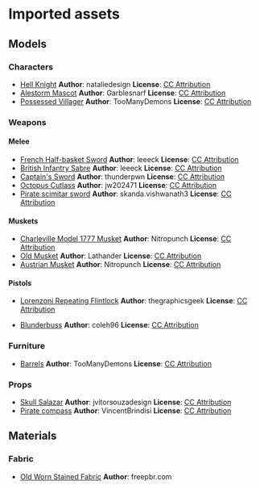 # Imported assets
## Models
### Characters
- [Hell Knight](https://sketchfab.com/3d-models/doom-hell-knight-2ff3458809da4f3d867a9edfc3ee5f43)
  **Author**: nataliedesign
  **License**: [CC Attribution](http://creativecommons.org/licenses/by/4.0/)
- [Alestorm Mascot](https://sketchfab.com/3d-models/alestorm-mascot-fanart-742b60edb06f4801a0df289afc038058)
  **Author**: Garblesnarf
  **License**: [CC Attribution](http://creativecommons.org/licenses/by/4.0/)
- [Possessed Villager](https://sketchfab.com/3d-models/possessed-villager-60e39b9f42cc418887eea45157f24e42)
  **Author**: TooManyDemons
  **License**: [CC Attribution](http://creativecommons.org/licenses/by/4.0/)

### Weapons
#### Melee
- [French Half-basket Sword](https://sketchfab.com/3d-models/french-half-basket-sword-of-1750-9c131770c72549b1bc8d29c2c5665212)
  **Author**: leeeck
  **License**: [CC Attribution](http://creativecommons.org/licenses/by/4.0/)
- [British Infantry Sabre](https://sketchfab.com/3d-models/british-1803-slot-hilt-infantry-sabre-d3cfc74714a74262859cb78fb7e58fde)
  **Author**: leeeck
  **License**: [CC Attribution](http://creativecommons.org/licenses/by/4.0/)
- [Captain's Sword](https://sketchfab.com/3d-models/captains-sword-2c270885cd55439bb919fe7d69c01c70)
  **Author**: thunderpwn
  **License**: [CC Attribution](http://creativecommons.org/licenses/by/4.0/)
- [Octopus Cutlass](https://sketchfab.com/3d-models/octopus-cutlass-f5ba95d8409a44f180ab84e361183d4a)
  **Author**: jw202471
  **License**: [CC Attribution](http://creativecommons.org/licenses/by/4.0/)
- [Pirate scimitar sword](https://sketchfab.com/3d-models/pirate-scimitar-sword-8d5a1d586c554cb0b4afacee0388612e)
  **Author**: skanda.vishwanath3
  **License**: [CC Attribution](http://creativecommons.org/licenses/by/4.0/)

#### Muskets
- [Charleville Model 1777 Musket](https://sketchfab.com/3d-models/charleville-model-1777-musket-5fe8c3aa1a454d559e768f1556950082)
  **Author**: Nitropunch
  **License**: [CC Attribution](http://creativecommons.org/licenses/by/4.0/)
- [Old Musket](https://sketchfab.com/3d-models/old-musket-48f60e8cc54f4e64961f2e3ebcac5432)
  **Author**: Lathander
  **License**: [CC Attribution](http://creativecommons.org/licenses/by/4.0/)
- [Austrian Musket](https://sketchfab.com/3d-models/austrian-musket-434934d2db8f48d0aa8e964164de47bc)
  **Author**: Nitropunch
  **License**: [CC Attribution](http://creativecommons.org/licenses/by/4.0/)

#### Pistols
- [Lorenzoni Repeating Flintlock](https://sketchfab.com/3d-models/lorenzoni-repeating-flintlock-d01bda3588dc47e1923bb13ba6cdd9d3)
  **Author**: thegraphicsgeek
  **License**: [CC Attribution](http://creativecommons.org/licenses/by/4.0/)

- [Blunderbuss](https://sketchfab.com/3d-models/blunderbuss-4d266138c7c24d3ba5c14eb6553207a3)
  **Author**: coleh96
  **License**: [CC Attribution](http://creativecommons.org/licenses/by/4.0/)

### Furniture
- [Barrels](https://sketchfab.com/3d-models/barrels-1009f5c51391437e9ed2b97f04b9af31)
  **Author**: TooManyDemons
  **License**: [CC Attribution](http://creativecommons.org/licenses/by/4.0/)

### Props
- [Skull Salazar](https://sketchfab.com/3d-models/skull-salazar-downloadable-eeed09437afb4e1ea8a6ff3b0e9964ad)
  **Author**: jvitorsouzadesign
  **License**: [CC Attribution](http://creativecommons.org/licenses/by/4.0/)
- [Pirate compass](https://sketchfab.com/3d-models/pirate-compass-3a51cfca26b34da7a8ac02af373cd130)
  **Author**: VincentBrindisi
  **License**: [CC Attribution](http://creativecommons.org/licenses/by/4.0/)

## Materials
### Fabric
- [Old Worn Stained Fabric](https://freepbr.com/product/old-worn-stained-fabric-pbr-material/)
  **Author**: freepbr.com
